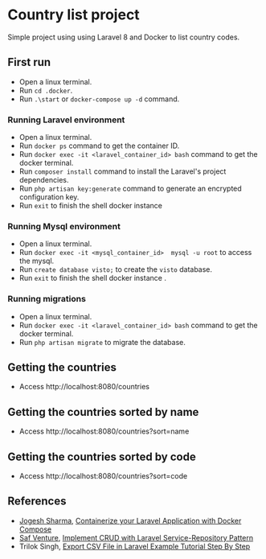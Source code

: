 # Country list project
Simple project using using Laravel 8 and Docker to list country codes.

## First run
* Open a linux terminal.
* Run `cd .docker`.
* Run `.\start` or `docker-compose up -d` command.

### Running Laravel environment
* Open a linux terminal.
* Run `docker ps` command to get the container ID.
* Run `docker exec -it <laravel_container_id> bash` command to get the docker terminal.
* Run `composer install` command to install the Laravel's project dependencies.
* Run `php artisan key:generate` command to generate an encrypted configuration key.
* Run `exit` to finish the shell docker instance

### Running Mysql environment
* Open a linux terminal.
* Run `docker exec -it <mysql_container_id>  mysql -u root` to access the mysql.
* Run `create database visto;` to create the `visto` database.
* Run `exit` to finish the shell docker instance .

### Running migrations
* Open a linux terminal.
* Run `docker exec -it <laravel_container_id> bash` command to get the docker terminal.
* Run `php artisan migrate` to migrate the database.

## Getting the countries
* Access http://localhost:8080/countries

## Getting the countries sorted by name
* Access http://localhost:8080/countries?sort=name

## Getting the countries sorted by code
* Access http://localhost:8080/countries?sort=code

## References
* [Jogesh Sharma](https://webomnizz.com/author/jogpi06/), [Containerize your Laravel Application with Docker Compose](https://webomnizz.com/containerize-your-laravel-application-with-docker-compose/)
* [Saf Venture](https://dev.to/jsafe00),  [Implement CRUD with Laravel Service-Repository Pattern](https://dev.to/jsafe00/implement-crud-with-laravel-service-repository-pattern-1dkl)
* Trilok Singh, [Export CSV File in Laravel Example Tutorial Step By Step](https://codingdriver.com/export-csv-file-in-laravel-example.html) 
